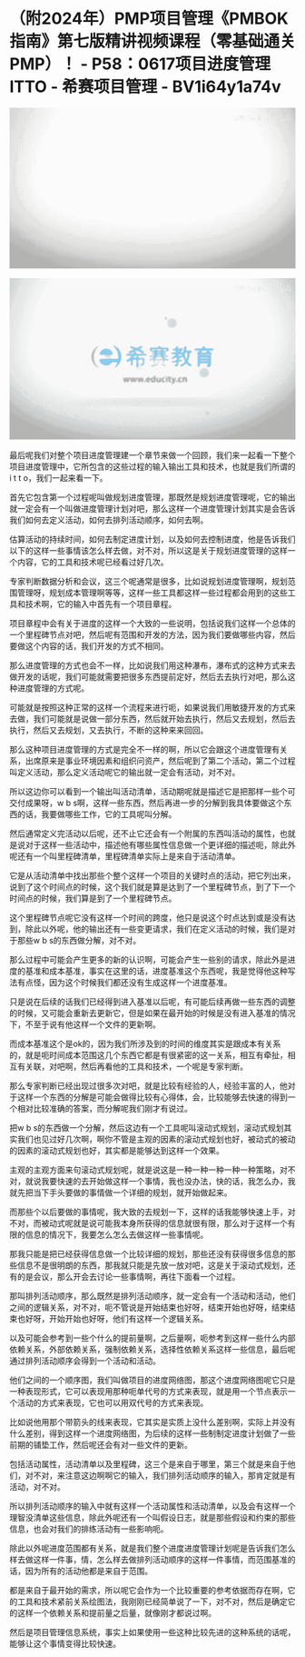 # （附2024年）PMP项目管理《PMBOK指南》第七版精讲视频课程（零基础通关PMP）！ - P58：0617项目进度管理ITTO - 希赛项目管理 - BV1i64y1a74v

![](img/cfb7c740a8ac22717ff758488e3f5649_0.png)

![](img/cfb7c740a8ac22717ff758488e3f5649_1.png)

最后呢我们对整个项目进度管理建一个章节来做一个回顾，我们来一起看一下整个项目进度管理中，它所包含的这些过程的输入输出工具和技术，也就是我们所谓的i t t o，我们一起来看一下。

首先它包含第一个过程呢叫做规划进度管理，那既然是规划进度管理呢，它的输出就一定会有一个叫做进度管理计划对吧，那么这样一个进度管理计划其实是会告诉我们如何去定义活动，如何去排列活动顺序，如何去啊。

估算活动的持续时间，如何去制定进度计划，以及如何去控制进度，他是告诉我们以下的这样一些事情该怎么样去做，对不对，所以这是关于规划进度管理的这样一个内容，它的工具和技术呢已经看过好几次。

专家判断数据分析和会议，这三个呢通常是很多，比如说规划进度管理啊，规划范围管理呀，规划成本管理啊等等，这样一些工具都这样一些过程都会用到的这些工具和技术啊，它的输入中首先有一个项目章程。

项目章程中会有关于进度的这样一个大致的一些说明，包括说我们这样一个总体的一个里程碑节点对吧，然后呢有范围和开发的方法，因为我们要做哪些内容，然后要做这个内容的话，我们开发的方式不相同。

那么进度管理的方式也会不一样，比如说我们用这种瀑布，瀑布式的这种方式来去做开发的话呢，我们可能就需要把很多东西提前定好，然后去去执行对吧，那么这种进度管理的方式呢。

可能就是按照这种正常的这样一个流程来进行呃，如果说我们用敏捷开发的方式来去做，我们可能就是说做一部分东西，然后就开始去执行，然后又去规划，然后去执行，然后又去规划，又去执行，不断的这种来来回回。

那么这种项目进度管理的方式是完全不一样的啊，所以它会跟这个进度管理有关系，出席原来是事业环境因素和组织问资产，然后呢到了第二个活动，第二个过程叫定义活动，那么定义活动呢它的输出就一定会有活动，对不对。

所以这边你可以看到一个输出叫活动清单，活动期呢就是描述它是把那样一些个可交付成果呀，w b s啊，这样一些东西，然后再进一步的分解到我具体要做这个东西的话，我要做哪些工作，它的工具呢叫分解。

然后通常定义完活动以后呢，还不止它还会有一个附属的东西叫活动的属性，也就是说对于这样一些活动中，描述他有哪些属性信息做一个更详细的描述呃，除此外呢还有一个叫里程碑清单，里程碑清单实际上是来自于活动清单。

它是从活动清单中找出那些个整个这样一个项目的关键时点的活动，把它列出来，说到了这个时间点的时候，这个我们就是算是达到了一个里程碑节点，到了下一个时间点的时候，我们算是到了一个里程碑节点。

这个里程碑节点呢它没有这样一个时间的跨度，他只是说这个时点达到或是没有达到，除此以外呢，他的输出还有一些变更请求，我们在定义活动的时候，我们是对于那些w b s的东西做分解，对不对。

那么过程中可能会产生更多的新的认识啊，可能会产生一些别的请求，除此外是进度的基准和成本基准，事实在这里的话，进度基准这个东西呢，我是觉得他这种写法有点怪，因为这个时候我们都还没有生成这样一个进度基准。

只是说在后续的话我们已经得到进入基准以后呢，有可能后续再做一些东西的调整的时候，又可能会重新去更新它，但是如果在最开始的时候是没有进入基准的情况下，不至于说有他这样一个文件的更新啊。

而成本基准这个是ok的，因为我们所涉及到的时间的维度其实是跟成本有关系的，就是呃时间成本范围这几个东西它都是有很紧密的这一关系，相互有牵扯，相互有关联，对吧啊，然后再看他的工具和技术，一个呢是专家判断。

那么专家判断已经出现过很多次对吧，就是比较有经验的人，经验丰富的人，他对于这样一个东西的分解是可能会做得比较有心得体，会，比较能够去快速的得到一个相对比较准确的答案，而分解呢我们刚才有说过。

把w b s的东西做一个分解，然后这边有一个工具呢叫滚动式规划，滚动式规划其实我们也见过好几次啊，啊你不管是主观的因素的滚动式规划也好，被动式的被动的因素的滚动式规划也好，其实都是能够达到这样一个效果。

主观的主观方面来句滚动式规划呢，就是说这是一种一种一种一种一种策略，对不对，就说我要快速的去开始做这样一个事情，我也没办法，快的话，我怎么办，我就先把当下手头要做的事情做一个详细的规划，就开始做起来。

而那些个以后要做的事情呢，我大致的去规划一下，这样的话我能够快速上手，对不对，而被动式呢就是说可能我本身所获得的信息就很有限，那么对于这样一个有限的信息的情况下，我要怎么怎么去做这样一些事情呢。

那我只能是把已经获得信息做一个比较详细的规划，那些还没有获得很多信息的那些信息不是很明朗的东西，那我就只能是先放一放对吧，这是关于滚动式规划，还有的是会议，那么开会去讨论一些事情啊，再往下面看一个过程。

那叫排列活动顺序，那么既然是排列活动顺序，就一定会有一个活动和活动，他们之间的逻辑关系，对不对，呃不管说是开始结束也好呀，结束开始也好呀，结束结束也好呀，开始开始也好呀，他们有这样一个逻辑关系。

以及可能会参考到一些个什么的提前量啊，之后量啊，呃参考到这样一些什么内部依赖关系，外部依赖关系，强制依赖关系，选择性依赖关系这样一些信息，最后呢通过排列活动顺序会得到一个活动和活动。

他们之间的一个顺序图，我们叫做项目的进度网络图，那这个进度网络图呢它只是一种表现形式，它可以表现用那种呃单代号的方式来表现，就是用一个节点表示一个活动的方式来表现，它也可以用双代号的方式来表现。

比如说他用那个带箭头的线来表现，它其实是实质上没什么差别啊，实际上并没有什么差别，得到这样一个进度网络图，为后续的这样一些制制定进度计划做了一些前期的铺垫工作，然后呢还会有对一些文件的更新。

包括活动属性，活动清单以及里程碑，这三个是来自于哪里，第三个就是来自于他们，对不对，来注意这边啊啊它的输入，我们排列活动顺序的输入，那肯定就是有活动，对不对。

所以排列活动顺序的输入中就有这样一个活动属性和活动清单，以及会有这样一个理智没清单这些信息，除此外呢还有一个叫假设日志，就是那些假设和约束的那些信息，也会对我们的排练活动有一些影响呃。

除此以外呢进度范围都有关系，就是我们整个进度进度管理计划呢是告诉我们怎么样去做这样一件事，情，怎么样去做排列活动顺序的这样一件事情，而范围基准的话，因为所有的活动他都是来自于范围。

都是来自于最开始的需求，所以呢它会作为一个比较重要的参考依据而存在啊，它的工具和技术紧前关系绘图法，我刚刚已经简单说了一下，对不对，然后是确定它的这样一个依赖关系和提前量之后量，就像刚才都说过啊。

然后是项目管理信息系统，事实上如果使用一些这种比较先进的这种系统的话呢，能够让这个事情变得比较快速。